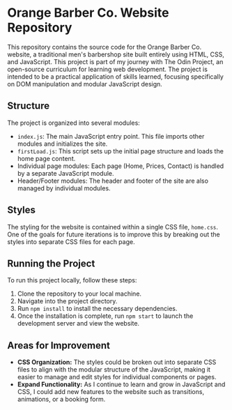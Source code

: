 # Orange Barber Co. Website Repository

This repository contains the source code for the Orange Barber Co. website, a traditional men's barbershop site built entirely using HTML, CSS, and JavaScript. This project is part of my journey with The Odin Project, an open-source curriculum for learning web development. The project is intended to be a practical application of skills learned, focusing specifically on DOM manipulation and modular JavaScript design.

## Structure

The project is organized into several modules:

- `index.js`: The main JavaScript entry point. This file imports other modules and initializes the site.
- `firstLoad.js`: This script sets up the initial page structure and loads the home page content.
- Individual page modules: Each page (Home, Prices, Contact) is handled by a separate JavaScript module.
- Header/Footer modules: The header and footer of the site are also managed by individual modules.

## Styles

The styling for the website is contained within a single CSS file, `home.css`. One of the goals for future iterations is to improve this by breaking out the styles into separate CSS files for each page.

## Running the Project

To run this project locally, follow these steps:

1. Clone the repository to your local machine.
2. Navigate into the project directory.
3. Run `npm install` to install the necessary dependencies.
4. Once the installation is complete, run `npm start` to launch the development server and view the website.

## Areas for Improvement

- **CSS Organization:** The styles could be broken out into separate CSS files to align with the modular structure of the JavaScript, making it easier to manage and edit styles for individual components or pages.
- **Expand Functionality:** As I continue to learn and grow in JavaScript and CSS, I could add new features to the website such as transitions, animations, or a booking form.
